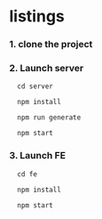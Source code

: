 # listings

### 1. clone the project 

### 2. Launch server
```
  cd server

  npm install

  npm run generate

  npm start
```

### 3. Launch FE

```
  cd fe

  npm install

  npm start
```